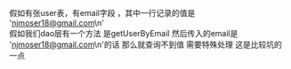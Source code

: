 假如有张user表，有email字段 ，其中一行记录的值是  'njmoser18@gmail.com\n'   
假如我们dao层有一个方法  是getUserByEmail    然后传入的email是  'njmoser18@gmail.com\n'的话  那么就查询不到值  需要特殊处理  这是比较坑的一点